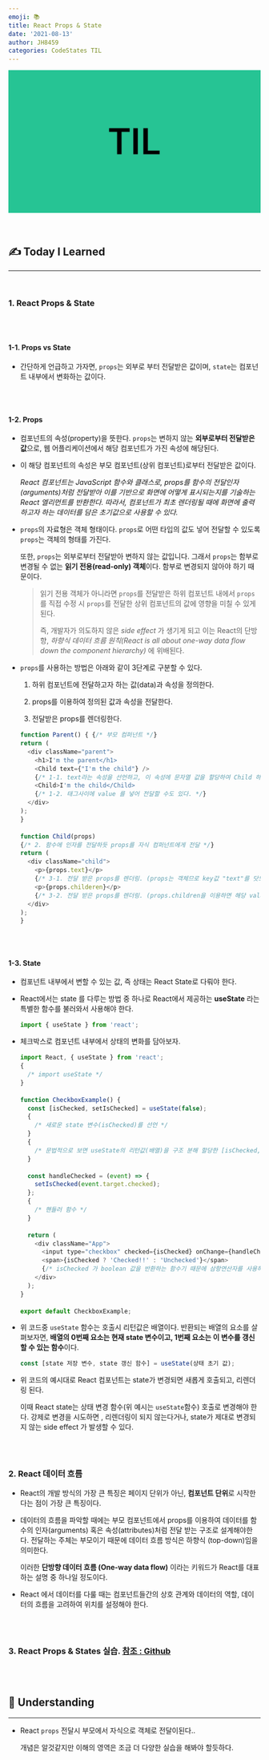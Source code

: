 ```yaml
---
emoji: 📚
title: React Props & State
date: '2021-08-13'
author: JH8459
categories: CodeStates TIL
---
```


![github-blog.png](../../assets/common/TIL.jpeg)

<br>

## ✍️ **T**oday **I** **L**earned

---

<br>

### 1. React Props & State

<br>
<br>

#### 1-1. Props vs State

- 간단하게 언급하고 가자면, `props`는 외부로 부터 전달받은 값이며, `state`는 컴포넌트 내부에서 변화하는 값이다.

<br>
<br>

#### 1-2. Props

- 컴포넌트의 속성(property)을 뜻한다. `props`는 변하지 않는 **외부로부터 전달받은 값**으로, 웹 어플리케이션에서 해당 컴포넌트가 가진 속성에 해당된다.

- 이 해당 컴포넌트의 속성은 부모 컴포넌트(상위 컴포넌트)로부터 전달받은 값이다.

  _React 컴포넌트는 JavaScript 함수와 클래스로, props를 함수의 전달인자(arguments)처럼 전달받아 이를 기반으로 화면에 어떻게 표시되는지를 기술하는 React 엘리먼트를 반환한다. 따라서, 컴포넌트가 최초 렌더링될 때에 화면에 출력하고자 하는 데이터를 담은 초기값으로 사용할 수 있다._

- `props`의 자료형은 객체 형태이다. `props`로 어떤 타입의 값도 넣어 전달할 수 있도록 `props`는 객체의 형태를 가진다.

  또한, `props`는 외부로부터 전달받아 변하지 않는 값입니다. 그래서 `props`는 함부로 변경될 수 없는 **읽기 전용(read-only) 객체**이다. 함부로 변경되지 않아야 하기 때문이다.

  > 읽기 전용 객체가 아니라면 `props`를 전달받은 하위 컴포넌트 내에서 `props` 를 직접 수정 시 `props`를 전달한 상위 컴포넌트의 값에 영향을 미칠 수 있게 된다.
  >
  > 즉, 개발자가 의도하지 않은 _side effect_ 가 생기게 되고 이는 React의 단방향, _하향식 데이터 흐름 원칙(React is all about one-way data flow down the component hierarchy)_ 에 위배된다.

- `props`를 사용하는 방법은 아래와 같이 3단계로 구분할 수 있다.

  1. 하위 컴포넌트에 전달하고자 하는 값(data)과 속성을 정의한다.

  2. props를 이용하여 정의된 값과 속성을 전달한다.

  3. 전달받은 props를 렌더링한다.

  ```javascript
  function Parent() { {/* 부모 컴퍼넌트 */}
  return (
    <div className="parent">
      <h1>I'm the parent</h1>
      <Child text={"I'm the child"} />
      {/* 1-1. text라는 속성을 선언하고, 이 속성에 문자열 값을 할당하여 Child 하위 컴포넌트에 전달 */}
      <Child>I'm the child</Child>
      {/* 1-2. 태그사이에 value 를 넣어 전달할 수도 있다. */}
    </div>
  );
  }

  function Child(props)
  {/* 2. 함수에 인자를 전달하듯 props를 자식 컴퍼넌트에게 전달 */}
  return (
    <div className="child">
      <p>{props.text}</p>
      {/* 3-1. 전달 받은 props를 렌더링. (props는 객체므로 key값 "text"를 닷노테이션(dot notation) 방식으로 접근하여 렌더링해준다.) */}
      <p>{props.childeren}</p>
      {/* 3-2. 전달 받은 props를 렌더링. (props.children을 이용하면 해당 value에 접근하여 사용할 수 있다.) */}
    </div>
  );
  }
  ```

<br>
<br>

#### 1-3. State

- 컴포넌트 내부에서 변할 수 있는 값, 즉 상태는 React State로 다뤄야 한다.

- React에서는 state 를 다루는 방법 중 하나로 React에서 제공하는 **useState** 라는 특별한 함수를 불러와서 사용해야 한다.

  ```javascript
  import { useState } from 'react';
  ```

- 체크박스로 컴포넌트 내부에서 상태의 변화를 담아보자.

  ```javascript
  import React, { useState } from 'react';
  {
    /* import useState */
  }

  function CheckboxExample() {
    const [isChecked, setIsChecked] = useState(false);
    {
      /* 새로운 state 변수(isChecked)를 선언 */
    }
    {
      /* 문법적으로 보면 useState의 리턴값(배열)을 구조 분해 할당한 [isChecked, setIsChecked] 변수 */
    }

    const handleChecked = (event) => {
      setIsChecked(event.target.checked);
    };
    {
      /* 핸들러 함수 */
    }

    return (
      <div className="App">
        <input type="checkbox" checked={isChecked} onChange={handleChecked} />
        <span>{isChecked ? 'Checked!!' : 'Unchecked'}</span>
        {/* isChecked 가 boolean 값을 반환하는 함수기 때문에 삼항연산자를 사용하여 true/false 값을 매칭해준다 */}
      </div>
    );
  }

  export default CheckboxExample;
  ```

- 위 코드중 `useState` 함수는 호출시 리턴값은 배열이다. 반환되는 배열의 요소를 살펴보자면, **배열의 0번째 요소는 현재 state 변수이고, 1번째 요소는 이 변수를 갱신할 수 있는 함수**이다.

  ```javascript
  const [state 저장 변수, state 갱신 함수] = useState(상태 초기 값);
  ```

- 위 코드의 예시대로 React 컴포넌트는 state가 변경되면 새롭게 호출되고, 리렌더링 된다.

  이때 React state는 상태 변경 함수(위 예시는 `useState`함수) 호출로 변경해야 한다. 강제로 변경을 시도하면 , 리렌더링이 되지 않는다거나, state가 제대로 변경되지 않는 side effect 가 발생할 수 있다.

<br>
<br>

### 2. React 데이터 흐름

- React의 개발 방식의 가장 큰 특징은 페이지 단위가 아닌, **컴포넌트 단위**로 시작한다는 점이 가장 큰 특징이다.

- 데이터의 흐름을 파악할 때에는 부모 컴포넌트에서 props를 이용하여 데이터를 함수의 인자(arguments) 혹은 속성(attributes)처럼 전달 받는 구조로 설계해야한다. 전달하는 주체는 부모이기 때문에 데이터 흐름 방식은 하향식 (top-down)임을 의미한다.

  이러한 **단방향 데이터 흐름 (One-way data flow)** 이라는 키워드가 React를 대표하는 설명 중 하나일 정도이다.

- React 에서 데이터를 다룰 때는 컴포넌트들간의 상호 관계와 데이터의 역할, 데이터의 흐름을 고려하여 위치를 설정해야 한다.

<br>
<br>

### 3. React Props & States 실습. <a href="https://github.com/JH8459/im-sprint-react-twittler-state-props" target="_blank">참조 : Github</a>

<br>
<br>

## 🤔 Understanding

---

- React `props` 전달시 부모에서 자식으로 객체로 전달이된다..

  개념은 알것같지만 이해의 영역은 조금 더 다양한 실습을 해봐야 할듯하다.

<br>
<br>

```toc

```
